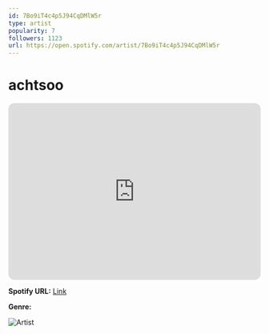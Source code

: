 ```yaml
---
id: 7Bo9iT4c4p5J94CqDMlW5r
type: artist
popularity: 7
followers: 1123
url: https://open.spotify.com/artist/7Bo9iT4c4p5J94CqDMlW5r
---
```

# achtsoo

<iframe style="border-radius:12px" src="https://open.spotify.com/embed/artist/7Bo9iT4c4p5J94CqDMlW5r" width="100%" height="352" frameBorder="0" allowfullscreen="" allow="autoplay; clipboard-write; encrypted-media; fullscreen; picture-in-picture" loading="lazy"></iframe>

**Spotify URL:** [Link](https://open.spotify.com/artist/7Bo9iT4c4p5J94CqDMlW5r)

**Genre:** 

![Artist](https://i.scdn.co/image/ab6761610000e5ebfddb20a393683fd444aea28a)
